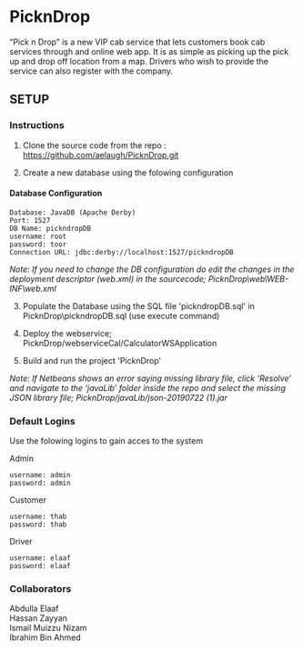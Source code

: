 # PicknDrop
“Pick n Drop” is a new VIP cab service that lets customers book cab services through and online web app. It is as simple as picking up the pick up and drop off location from a map. Drivers who wish to provide the service can also register with the company.

## SETUP

### Instructions

1. Clone the source code from the repo : https://github.com/aelaugh/PicknDrop.git

2. Create a new database using the folowing configuration

#### Database Configuration
```
Database: JavaDB (Apache Derby)
Port: 1527
DB Name: pickndropDB
username: root
password: toor
Connection URL: jdbc:derby://localhost:1527/pickndropDB
```
*Note: If you need to change the DB configuration do edit the changes in the deployment descriptor (web.xml) in the sourcecode; PicknDrop\web\WEB-INF\web.xml*

3. Populate the Database using the SQL file 'pickndropDB.sql' in PicknDrop\pickndropDB.sql (use execute command)

4. Deploy the webservice; PicknDrop/webserviceCal/CalculatorWSApplication

5. Build and run the project 'PicknDrop'

*Note: If Netbeans shows an error saying missing library file, click ‘Resolve’ and navigate to the ‘javaLib’ folder inside the repo and select the missing JSON library file; PicknDrop/javaLib/json-20190722 (1).jar*


### Default Logins
Use the folowing logins to gain acces to the system

Admin
```
username: admin
password: admin
```

Customer
```
username: thab
password: thab
```
Driver
```
username: elaaf
password: elaaf
```
### Collaborators
Abdulla Elaaf  
Hassan Zayyan  
Ismail Muizzu Nizam  
Ibrahim Bin Ahmed  
